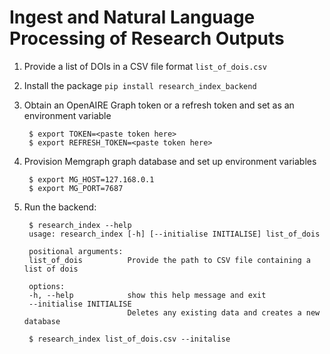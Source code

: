 # Ingest and Natural Language Processing of Research Outputs

1. Provide a list of DOIs in a CSV file format `list_of_dois.csv`
2. Install the package `pip install research_index_backend`
3. Obtain an OpenAIRE Graph token or a refresh token and set as an environment variable

        $ export TOKEN=<paste token here>
        $ export REFRESH_TOKEN=<paste token here>

4. Provision Memgraph graph database and set up environment variables

        $ export MG_HOST=127.168.0.1
        $ export MG_PORT=7687

5. Run the backend:

        $ research_index --help
        usage: research_index [-h] [--initialise INITIALISE] list_of_dois

        positional arguments:
        list_of_dois          Provide the path to CSV file containing a list of dois

        options:
        -h, --help            show this help message and exit
        --initialise INITIALISE
                              Deletes any existing data and creates a new database

        $ research_index list_of_dois.csv --initalise
